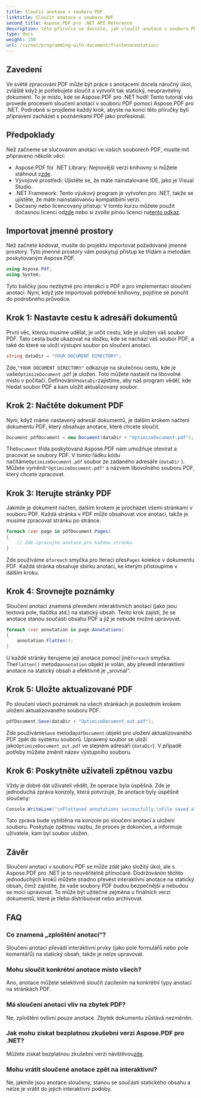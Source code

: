 ```yaml
---
title: Sloučit anotace v souboru PDF
linktitle: Sloučit anotace v souboru PDF
second_title: Aspose.PDF pro .NET API Reference
description: této příručce se dozvíte, jak sloučit anotace v souboru PDF pomocí Aspose.PDF for .NET. Zjednodušte si proces správy PDF pomocí našeho podrobného návodu.
type: docs
weight: 150
url: /cs/net/programming-with-document/flattenannotation/
---
```

## Zavedení

Ve světě zpracování PDF může být práce s anotacemi docela náročný úkol, zvláště když je potřebujete sloučit a vytvořit tak statický, neupravitelný dokument. To je místo, kde se Aspose.PDF pro .NET hodí! Tento tutoriál vás provede procesem sloučení anotací v souboru PDF pomocí Aspose.PDF pro .NET. Podrobně si projdeme každý krok, abyste na konci této příručky byli připraveni zacházet s poznámkami PDF jako profesionál.

## Předpoklady

Než začneme se slučováním anotací ve vašich souborech PDF, musíte mít připraveno několik věcí:

-  Aspose.PDF for .NET Library: Nejnovější verzi knihovny si můžete stáhnout z[zde](https://releases.aspose.com/pdf/net/).
- Vývojové prostředí: Ujistěte se, že máte nainstalované IDE, jako je Visual Studio.
- .NET Framework: Tento výukový program je vytvořen pro .NET, takže se ujistěte, že máte nainstalovanou kompatibilní verzi.
- Dočasný nebo licencovaný přístup: V tomto kurzu můžete použít dočasnou licenci od[zde](https://purchase.aspose.com/temporary-license/) nebo si zvolte plnou licenci na[tento odkaz](https://purchase.aspose.com/buy).

## Importovat jmenné prostory

Než začnete kódovat, musíte do projektu importovat požadované jmenné prostory. Tyto jmenné prostory vám poskytují přístup ke třídám a metodám poskytovaným Aspose.PDF.

```csharp
using Aspose.Pdf;
using System;
```

Tyto balíčky jsou nezbytné pro interakci s PDF a pro implementaci sloučení anotací. Nyní, když jste importovali potřebné knihovny, pojďme se ponořit do podrobného průvodce.

## Krok 1: Nastavte cestu k adresáři dokumentů

První věc, kterou musíme udělat, je určit cestu, kde je uložen váš soubor PDF. Tato cesta bude ukazovat na složku, kde se nachází váš soubor PDF, a také do které se uloží výstupní soubor po sloučení anotací.

```csharp
string dataDir = "YOUR DOCUMENT DIRECTORY";
```

 Zde,`"YOUR DOCUMENT DIRECTORY"` odkazuje na skutečnou cestu, kde je vaše`OptimizeDocument.pdf` je uložen. Toto můžete nastavit na libovolné místo v počítači. Definováním`dataDir`zajistíme, aby náš program věděl, kde hledat soubor PDF a kam uložit aktualizovaný soubor. 

## Krok 2: Načtěte dokument PDF

Nyní, když máme nastavený adresář dokumentů, je dalším krokem načtení dokumentu PDF, který obsahuje anotace, které chcete sloučit.

```csharp
Document pdfDocument = new Document(dataDir + "OptimizeDocument.pdf");
```

 The`Document` třída poskytovaná Aspose.PDF nám umožňuje otevírat a pracovat se soubory PDF. V tomto řádku kódu načítáme`OptimizeDocument.pdf` soubor ze zadaného adresáře (`dataDir` ). Můžete vyměnit`"OptimizeDocument.pdf"` s názvem libovolného souboru PDF, který chcete zpracovat.

## Krok 3: Iterujte stránky PDF

Jakmile je dokument načten, dalším krokem je procházet všemi stránkami v souboru PDF. Každá stránka v PDF může obsahovat více anotací, takže je musíme zpracovat stránku po stránce.

```csharp
foreach (var page in pdfDocument.Pages)
{
    // Zde zpracujte anotace pro každou stránku
}
```

 Zde používáme a`foreach` smyčka pro iteraci přes`Pages` kolekce v dokumentu PDF. Každá stránka obsahuje sbírku anotací, ke kterým přistoupíme v dalším kroku.

## Krok 4: Srovnejte poznámky

Sloučení anotací znamená převedení interaktivních anotací (jako jsou textová pole, tlačítka atd.) na statický obsah. Tento krok zajistí, že se anotace stanou součástí obsahu PDF a již je nebude možné upravovat.

```csharp
foreach (var annotation in page.Annotations)
{
    annotation.Flatten();
}
```

 U každé stránky iterujeme její anotace pomocí jiné`foreach` smyčka. The`Flatten()` metoda`annotation` objekt je volán, aby převedl interaktivní anotace na statický obsah a efektivně je „srovnal“.

## Krok 5: Uložte aktualizované PDF

Po sloučení všech poznámek na všech stránkách je posledním krokem uložení aktualizovaného souboru PDF.

```csharp
pdfDocument.Save(dataDir + "OptimizeDocument_out.pdf");
```

 Zde používáme`Save` metoda`pdfDocument` objekt pro uložení aktualizovaného PDF zpět do systému souborů. Upravený soubor se uloží jako`OptimizeDocument_out.pdf` ve stejném adresáři (`dataDir`). V případě potřeby můžete změnit název výstupního souboru.

## Krok 6: Poskytněte uživateli zpětnou vazbu

Vždy je dobré dát uživateli vědět, že operace byla úspěšná. Zde je jednoduchá zpráva konzoly, která potvrzuje, že anotace byly úspěšně sloučeny:

```csharp
Console.WriteLine("\nFlattened annotations successfully.\nFile saved at " + dataDir);
```

Tato zpráva bude vytištěna na konzole po sloučení anotací a uložení souboru. Poskytuje zpětnou vazbu, že proces je dokončen, a informuje uživatele, kam byl soubor uložen.

## Závěr

Sloučení anotací v souboru PDF se může zdát jako složitý úkol, ale s Aspose.PDF pro .NET je to neuvěřitelně přímočaré. Dodržováním těchto jednoduchých kroků můžete snadno převést interaktivní anotace na statický obsah, čímž zajistíte, že vaše soubory PDF budou bezpečnější a nebudou se moci upravovat. To může být užitečné zejména u finálních verzí dokumentů, které je třeba distribuovat nebo archivovat.

## FAQ

### Co znamená „zploštění anotací“?
Sloučení anotací převádí interaktivní prvky (jako pole formulářů nebo pole komentářů) na statický obsah, takže je nelze upravovat.

### Mohu sloučit konkrétní anotace místo všech?
Ano, anotace můžete selektivně sloučit zacílením na konkrétní typy anotací na stránkách PDF.

### Má sloučení anotací vliv na zbytek PDF?
Ne, zploštění ovlivní pouze anotace. Zbytek dokumentu zůstává nezměněn.

### Jak mohu získat bezplatnou zkušební verzi Aspose.PDF pro .NET?
 Můžete získat bezplatnou zkušební verzi návštěvou[zde](https://releases.aspose.com/).

### Mohu vrátit sloučené anotace zpět na interaktivní?
Ne, jakmile jsou anotace sloučeny, stanou se součástí statického obsahu a nelze je vrátit do jejich interaktivní podoby.